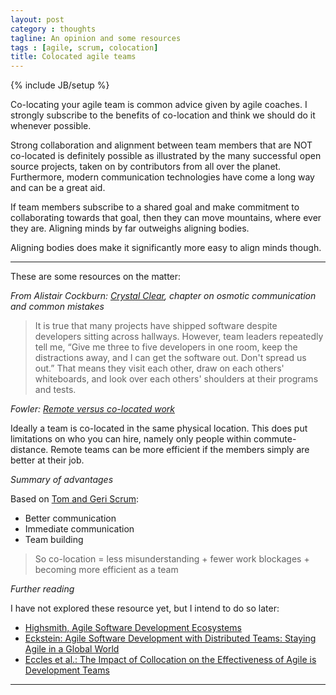 ```yaml
---
layout: post
category : thoughts
tagline: An opinion and some resources
tags : [agile, scrum, colocation]
title: Colocated agile teams
---
```


{% include JB/setup %}

Co-locating your agile team is common advice given by agile coaches.
I strongly subscribe to the benefits of co-location 
and think we should do it whenever possible.

Strong collaboration and alignment between team members 
that are NOT co-located is definitely possible 
as illustrated by the many successful open source projects, 
taken on by contributors from all over the planet. 
Furthermore, modern communication technologies have come a long way and can be a great aid.

If team members subscribe to a shared goal and 
make commitment to collaborating towards that goal,
then they can move mountains, where ever they are.
Aligning minds by far outweighs aligning bodies.

Aligning bodies does make it significantly more easy to align minds though.

---

These are some resources on the matter:

*From Alistair Cockburn: [Crystal Clear], chapter on osmotic communication and common mistakes*

> It is true that many projects have shipped software despite developers sitting across hallways. However, team leaders repeatedly tell me, “Give me three to five developers in one room, keep the distractions away, and I can get the software out. Don't spread us out.” That means they visit each other, draw on each others' whiteboards, and look over each others' shoulders at their programs and tests.

*Fowler: [Remote versus co-located work]*

Ideally a team is co-located in the same physical location. 
This does put limitations on who you can hire, namely only people within commute-distance.
Remote teams can be more efficient if the members simply are better at their job.


*Summary of advantages*

Based on [Tom and Geri Scrum]:

 * Better communication
 * Immediate communication
 * Team building

> So co-location = less misunderstanding + fewer work blockages + becoming more efficient as a team

*Further reading*

I have not explored these resource yet, but I intend to do so later:
 
 * [Highsmith, Agile Software Development Ecosystems]
 * [Eckstein: Agile Software Development with Distributed Teams: Staying Agile in a Global World]
 * [Eccles et al.: The Impact of Collocation on the Effectiveness of Agile is Development Teams]




---


 [Crystal Clear]: http://my.safaribooksonline.com/book/software-engineering-and-development/project-management/0201699478/applied-the-seven-properties/ch02lev1sec3#X2ludGVybmFsX0h0bWxWaWV3P3htbGlkPTAyMDE2OTk0NzglMkZjaDA2bGV2MXNlYzImcXVlcnk9ZG9vcg==
 [Remote versus co-located work]: https://martinfowler.com/articles/remote-or-co-located.html
 [Tom and Geri Scrum]: http://www.tomandgeriscrum.com/tag/co-location/
 [Highsmith, Agile Software Development Ecosystems]: http://my.safaribooksonline.com/book/software-engineering-and-development/agile-development/0201760436
 [Eckstein: Agile Software Development with Distributed Teams: Staying Agile in a Global World]: http://my.safaribooksonline.com/book/software-engineering-and-development/agile-development/9780133492385
 [Eccles et al.: The Impact of Collocation on the Effectiveness of Agile is Development Teams]: https://www.google.nl/url?sa=t&rct=j&q=&esrc=s&source=web&cd=8&cad=rja&uact=8&ved=0ahUKEwiI0Mayh9HRAhVEWxoKHadtBXkQFghIMAc&url=http%3A%2F%2Fibimapublishing.com%2Farticles%2FCIBIMA%2F2010%2F959194%2F959194.pdf&usg=AFQjCNEvgL8hMTtmMCXTIQtI9EsQEVTZRw&sig2=RN05nJvsOG5WYsoGbkbbJA&bvm=bv.144224172,d.d24
 [Fowler: teamroom]: https://martinfowler.com/bliki/TeamRoom.html



 

